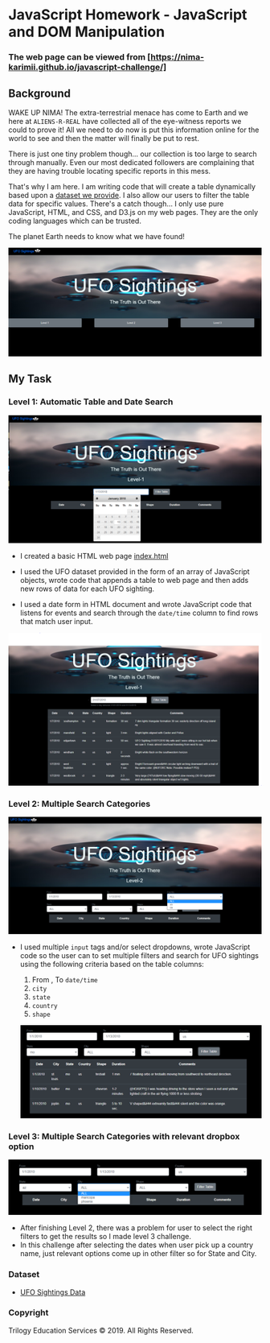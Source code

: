# JavaScript Homework - JavaScript and DOM Manipulation

### The web page can be viewed from [https://nima-karimii.github.io/javascript-challenge/]

## Background

WAKE UP NIMA! The extra-terrestrial menace has come to Earth and we here at `ALIENS-R-REAL` have collected all of the eye-witness reports we could to prove it! All we need to do now is put this information online for the world to see and then the matter will finally be put to rest.

There is just one tiny problem though... our collection is too large to search through manually. Even our most dedicated followers are complaining that they are having trouble locating specific reports in this mess.

That's why I am here. I am writing code that will create a table dynamically based upon a [dataset we provide](StarterCode/static/js/data.js). I also allow our users to filter the table data for specific values. There's a catch though... I only use pure JavaScript, HTML, and CSS, and D3.js on my web pages. They are the only coding languages which can be trusted.

The planet Earth needs to know what we have found!

![Home page](https://raw.githubusercontent.com/nima-karimii/javascript-challenge/master/home.PNG)

## My Task

### Level 1: Automatic Table and Date Search 
![Home page](https://raw.githubusercontent.com/nima-karimii/javascript-challenge/master/UFO-level-1/static/images/Home.PNG)

* I created a basic HTML web page [index.html](UFO-level-1/index.html) 

* I used the UFO dataset provided in the form of an array of JavaScript objects, wrote code that appends a table to web page and then adds new rows of data for each UFO sighting.

* I used a date form in HTML document and wrote JavaScript code that listens for events and search through the `date/time` column to find rows that match user input.

![Home page](https://raw.githubusercontent.com/nima-karimii/javascript-challenge/master/UFO-level-1/static/images/Report.PNG)


### Level 2: Multiple Search Categories 
![Home page](https://raw.githubusercontent.com/nima-karimii/javascript-challenge/master/UFO-level-2/static/images/home.PNG)

* I used multiple `input` tags and/or select dropdowns, wrote JavaScript code so the user can to set multiple filters and search for UFO sightings using the following criteria based on the table columns:

  1. From , To `date/time`
  2. `city`
  3. `state`
  4. `country`
  5. `shape`

  ![Home page](https://raw.githubusercontent.com/nima-karimii/javascript-challenge/master/UFO-level-2/static/images/report.PNG)


### Level 3: Multiple Search Categories with relevant dropbox option
![Home page](https://raw.githubusercontent.com/nima-karimii/javascript-challenge/master/UFO-level-3/static/images/home.PNG)

* After finishing Level 2, there was a problem for user to select the right filters to get the results so I made level 3 challenge. 
* In this challenge after selecting the dates when user pick up a country name, just relevant options come up in other filter so for State and City.

### Dataset

* [UFO Sightings Data](StarterCode/static/js/data.js)


### Copyright

Trilogy Education Services © 2019. All Rights Reserved.
